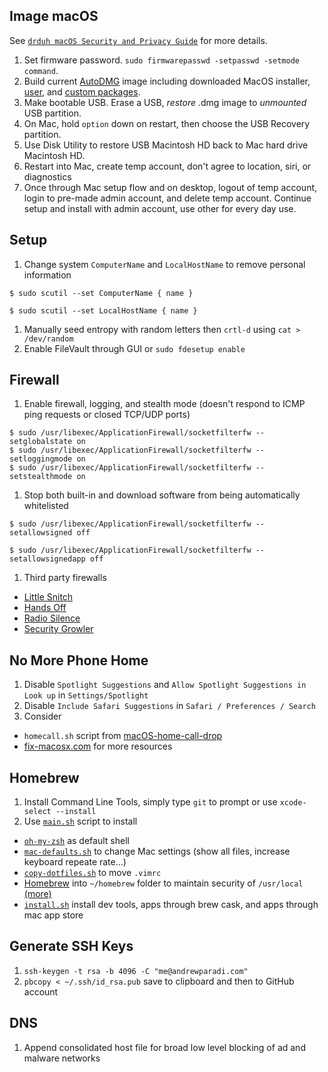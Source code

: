 Image macOS
---

See [`drduh macOS Security and Privacy Guide`](https://github.com/drduh/macOS-Security-and-Privacy-Guide) for more details.

1. Set firmware password. `sudo firmwarepasswd -setpasswd -setmode command`.
1. Build current [AutoDMG](https://github.com/MagerValp/AutoDMG) image including downloaded MacOS installer,  [user](https://magervalp.github.io/CreateUserPkg/), and [custom packages](./autodmg-custom.sparsebundle).
1. Make bootable USB. Erase a USB, *restore* .dmg image to *unmounted* USB partition.
1. On Mac, hold `option` down on restart, then choose the USB Recovery partition.
1. Use Disk Utility to restore USB Macintosh HD back to Mac hard drive Macintosh HD.
1. Restart into Mac, create temp account, don't agree to location, siri, or diagnostics
1. Once through Mac setup flow and on desktop, logout of temp account, login to pre-made admin account, and delete temp account. Continue setup and install with admin account, use other for every day use.

Setup
---
1. Change system `ComputerName` and `LocalHostName` to remove personal information

  ```
  $ sudo scutil --set ComputerName { name }

  $ sudo scutil --set LocalHostName { name }
  ```

1. Manually seed entropy with random letters then `crtl-d` using `cat > /dev/random`
1. Enable FileVault through GUI or `sudo fdesetup enable`

Firewall
---
1. Enable firewall, logging, and stealth mode (doesn't respond to ICMP ping requests or closed TCP/UDP ports)
  ```
  $ sudo /usr/libexec/ApplicationFirewall/socketfilterfw --setglobalstate on
  $ sudo /usr/libexec/ApplicationFirewall/socketfilterfw --setloggingmode on
  $ sudo /usr/libexec/ApplicationFirewall/socketfilterfw --setstealthmode on
  ```
1. Stop both built-in and download software from being automatically whitelisted
  ```
  $ sudo /usr/libexec/ApplicationFirewall/socketfilterfw --setallowsigned off

  $ sudo /usr/libexec/ApplicationFirewall/socketfilterfw --setallowsignedapp off
  ```
1. Third party firewalls
  - [Little Snitch](https://www.obdev.at/products/littlesnitch/index.html)
  - [Hands Off](https://www.oneperiodic.com/products/handsoff/)
  - [Radio Silence](https://radiosilenceapp.com/)
  - [Security Growler](https://pirate.github.io/security-growler/)


No More Phone Home
---
1. Disable `Spotlight Suggestions` and `Allow Spotlight Suggestions in Look up` in `Settings/Spotlight`
1. Disable `Include Safari Suggestions` in `Safari / Preferences / Search`
1. Consider
  - `homecall.sh` script from [macOS-home-call-drop](https://github.com/karek314/macOS-home-call-drop)
  - [fix-macosx.com](https://fix-macosx.com/) for more resources

Homebrew
---
1. Install Command Line Tools, simply type `git` to prompt or use `xcode-select --install`
1. Use [`main.sh`](../main.sh) script to install
  - [`oh-my-zsh`](http://ohmyz.sh/) as default shell
  - [`mac-defaults.sh`](./scripts/mac-defaults.sh) to change Mac settings (show all files, increase keyboard repeate rate...)
  - [`copy-dotfiles.sh`](./scripts/copy-dotfiles.sh) to move `.vimrc`
  - [Homebrew](https://brew.sh/) into `~/homebrew` folder to maintain security of `/usr/local` [(more)](https://github.com/Homebrew/brew/blob/master/docs/Installation.md#installation)
  - [`install.sh`](./scripts/install.sh) install dev tools, apps through brew cask, and apps through mac app store

Generate SSH Keys
---
1. `ssh-keygen -t rsa -b 4096 -C "me@andrewparadi.com"`
1. `pbcopy < ~/.ssh/id_rsa.pub` save to clipboard and then to GitHub account

DNS
---
1. Append consolidated host file for broad low level blocking of ad and malware networks
